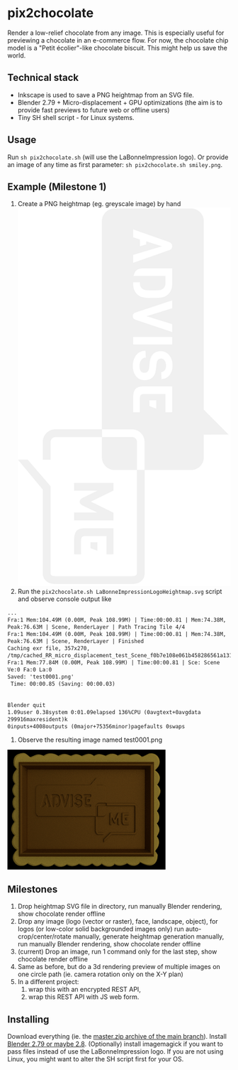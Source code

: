 # pix2chocolate
Render a low-relief chocolate from any image. This is especially useful for previewing a chocolate in an e-commerce flow.
For now, the chocolate chip model is a "Petit écolier"-like chocolate biscuit. This might help us save the world.

## Technical stack
- Inkscape is used to save a PNG heightmap from an SVG file.
- Blender 2.79 + Micro-displacement + GPU optimizations (the aim is to provide fast previews to future web or offline users)
- Tiny SH shell script - for Linux systems.

## Usage
Run `sh pix2chocolate.sh` (will use the LaBonneImpression logo).
Or provide an image of any time as first parameter: `sh pix2chocolate.sh smiley.png`.

## Example (Milestone 1)
1. Create a PNG heightmap (eg. greyscale image) by hand
![Image of Logo heightmap](https://github.com/labonneimpression/pix2chocolate/raw/master/LaBonneImpressionLogoHeightmap.png)
1. Run the `pix2chocolate.sh LaBonneImpressionLogoHeightmap.svg` script and observe console output like
```
...
Fra:1 Mem:104.49M (0.00M, Peak 108.99M) | Time:00:00.81 | Mem:74.38M, Peak:76.63M | Scene, RenderLayer | Path Tracing Tile 4/4
Fra:1 Mem:104.49M (0.00M, Peak 108.99M) | Time:00:00.81 | Mem:74.38M, Peak:76.63M | Scene, RenderLayer | Finished
Caching exr file, 357x270, /tmp/cached_RR_micro_displacement_test_Scene_f0b7e108e061b458286561a131417733.exr
Fra:1 Mem:77.84M (0.00M, Peak 108.99M) | Time:00:00.81 | Sce: Scene Ve:0 Fa:0 La:0
Saved: 'test0001.png'
 Time: 00:00.85 (Saving: 00:00.03)


Blender quit
1.09user 0.38system 0:01.09elapsed 136%CPU (0avgtext+0avgdata 299916maxresident)k
0inputs+4008outputs (0major+75356minor)pagefaults 0swaps
```
1. Observe the resulting image named test0001.png

![Image of Logo chocolate](https://github.com/labonneimpression/pix2chocolate/raw/master/test0001.png)

## Milestones
1. Drop heightmap SVG file in directory, run manually Blender rendering, show chocolate render offline
1. Drop any image (logo (vector or raster), face, landscape, object), for logos (or low-color solid backgrounded images only) run auto-crop/center/rotate manually, generate heightmap generation manually, run manually Blender rendering, show chocolate render offline
1. (current) Drop an image, run 1 command only for the last step, show chocolate render offline
1. Same as before, but do a 3d rendering preview of multiple images on one circle path (ie. camera rotation only on the X-Y plan)
1. In a different project:
    1. wrap this with an encrypted REST API,
    1. wrap this REST API with JS web form.

## Installing
Download everything (ie. the [master.zip archive of the main branch](https://github.com/labonneimpression/pix2chocolate/archive/master.zip)).
Install [Blender 2.79 or maybe 2.8](https://www.blender.org/download/previous-versions/).
(Optionally) install imagemagick if you want to pass files instead of use the LaBonneImpression logo.
If you are not using Linux, you might want to alter the SH script first for your OS.

